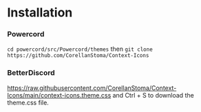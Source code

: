 # Installation

### Powercord

```cd powercord/src/Powercord/themes``` then ```git clone https://github.com/CorellanStoma/Context-Icons```

### BetterDiscord

https://raw.githubusercontent.com/CorellanStoma/Context-Icons/main/context-icons.theme.css and Ctrl + S to download the theme.css file.

